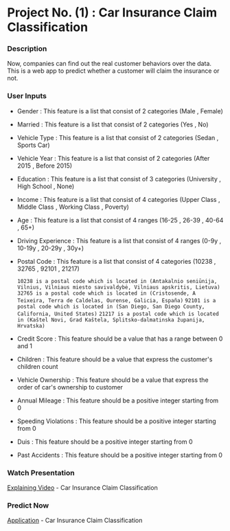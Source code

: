 # Project No. (1) : Car Insurance Claim Classification

### Description
Now, companies can find out the real customer behaviors over the data.
This is a web app to predict whether a customer will claim the insurance or not.

### User Inputs
- Gender : This feature is a list that consist of 2 categories (Male , Female)

- Married : This feature is a list that consist of 2 categories (Yes , No)

- Vehicle Type : This feature is a list that consist of 2 categories (Sedan , Sports Car)

- Vehicle Year : This feature is a list that consist of 2 categories (After 2015 , Before 2015)

- Education : This feature is a list that consist of 3 categories (University , High School , None)

- Income : This feature is a list that consist of 4 categories (Upper Class , Middle Class , Working Class , Poverty)

- Age : This feature is a list that consist of 4 ranges (16-25 , 26-39 , 40-64 , 65+)

- Driving Experience : This feature is a list that consist of 4 ranges (0-9y , 10-19y , 20-29y , 30y+)

- Postal Code : This feature is a list that consist of 4 categories (10238 , 32765 , 92101 , 21217)

  `10238 is a postal code which is located in (Antakalnio seniūnija, Vilnius, Vilniaus miesto savivaldybė, Vilniaus apskritis, Lietuva)`
  `32765 is a postal code which is located in (Cristosende, A Teixeira, Terra de Caldelas, Ourense, Galicia, España)`
  `92101 is a postal code which is located in (San Diego, San Diego County, California, United States)`
  `21217 is a postal code which is located in (Kaštel Novi, Grad Kaštela, Splitsko-dalmatinska županija, Hrvatska)`

- Credit Score : This feature should be a value that has a range between 0 and 1

- Children : This feature should be a value that express the customer's children count

- Vehicle Ownership : This feature should be a value that express the order of car's ownership to customer

- Annual Mileage : This feature should be a positive integer starting from 0

- Speeding Violations : This feature should be a positive integer starting from 0

- Duis : This feature should be a positive integer starting from 0

- Past Accidents : This feature should be a positive integer starting from 0

### Watch Presentation
[Explaining Video](https://youtu.be/BL8zfQqcFUk) - Car Insurance Claim Classification

### Predict Now
[Application](https://mohammedhmalawyscientist-car-insurance-claim-classif-app-4kc8pn.streamlit.app/) - Car Insurance Claim Classification
